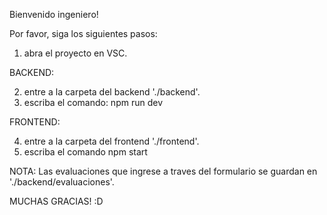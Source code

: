 Bienvenido ingeniero!


Por favor, siga los siguientes pasos:



1. abra el proyecto en VSC.

BACKEND:

2. entre a la carpeta del backend './backend'.
3. escriba el comando: npm run dev


FRONTEND:

4. entre a la carpeta del frontend './frontend'.
5. escriba el comando npm start


NOTA: Las evaluaciones que ingrese a traves del formulario se guardan en './backend/evaluaciones'.



MUCHAS GRACIAS! :D
